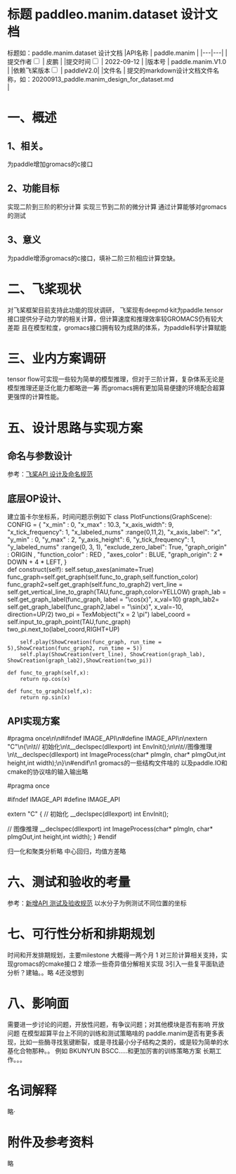 # 标题 paddleo.manim.dataset 设计文档

标题如：paddle.manim.dataset 设计文档
|API名称 | paddle.manim | 
|---|---|
|提交作者<input type="checkbox" class="rowselector hidden"> | 皮鹏 | 
|提交时间<input type="checkbox" class="rowselector hidden"> | 2022-09-12 | 
|版本号 | paddle.manim.V1.0 | 
|依赖飞桨版本<input type="checkbox" class="rowselector hidden"> | paddleV2.0| 
|文件名 | 提交的markdown设计文档文件名称，如：20200913_paddle.manim_design_for_dataset.md<br> | 


# 一、概述
## 1、相关。
为paddle增加gromacs的c接口
## 2、功能目标
实现二阶到三阶的积分计算
实现三节到二阶的微分计算
通过计算能够对gromacs的测试
## 3、意义
为paddle增添gromacs的c接口，填补二阶三阶相应计算空缺。

# 二、飞桨现状
对飞桨框架目前支持此功能的现状调研，
飞桨现有deepmd·kit为paddle.tensor接口提供分子动力学的相关计算，但计算速度和推理效率较GROMACS仍有较大差距
且在模型粒度，gromacs接口拥有较为成熟的体系，为paddle科学计算赋能

# 三、业内方案调研
tensor flow可实现一些较为简单的模型推理，但对于三阶计算，复杂体系无论是模型推理还是泛化能力都略逊一筹
而gromacs拥有更加简易便捷的环境配合超算更强悍的计算性能。

# 五、设计思路与实现方案

## 命名与参数设计
参考：[飞桨API 设计及命名规范](https://www.paddlepaddle.org.cn/documentation/docs/zh/develop/dev_guides/api_contributing_guides/api_design_guidelines_standard_cn.html)
## 底层OP设计、
建立笛卡尔坐标系，时间问题示例如下
class PlotFunctions(GraphScene):
    CONFIG = {
        "x_min" : 0,
        "x_max" : 10.3,
        "x_axis_width": 9,
        "x_tick_frequency": 1,
        "x_labeled_nums" :range(0,11,2),
        "x_axis_label": "$x$",
        "y_min" : 0,
        "y_max" : 2,
        "y_axis_height": 6,
        "y_tick_frequency": 1,
        "y_labeled_nums" :range(0, 3, 1),
        "exclude_zero_label": True,
        "graph_origin" : ORIGIN ,
        "function_color" : RED ,
        "axes_color" : BLUE,
        "graph_origin": 2 * DOWN + 4 * LEFT,
    }   
    def construct(self):
        self.setup_axes(animate=True)
        func_graph=self.get_graph(self.func_to_graph,self.function_color)
        func_graph2=self.get_graph(self.func_to_graph2)
        vert_line = self.get_vertical_line_to_graph(TAU,func_graph,color=YELLOW)
        graph_lab = self.get_graph_label(func_graph, label = "\\cos(x)", x_val=10)
        graph_lab2= self.get_graph_label(func_graph2,label = "\\sin(x)", x_val=-10, direction=UP/2)
        two_pi = TexMobject("x = 2 \\pi")
        label_coord = self.input_to_graph_point(TAU,func_graph)
        two_pi.next_to(label_coord,RIGHT+UP)

        self.play(ShowCreation(func_graph, run_time = 5),ShowCreation(func_graph2, run_time = 5))
        self.play(ShowCreation(vert_line), ShowCreation(graph_lab), ShowCreation(graph_lab2),ShowCreation(two_pi))

    def func_to_graph(self,x):
        return np.cos(x)

    def func_to_graph2(self,x):
        return np.sin(x)
## API实现方案
#pragma once\n\n#ifndef 
  IMAGE_API\n#define 
  IMAGE_API\n\nextern \"C\"\n{\n\t// 
  初始化\n\t__declspec(dllexport) 
 int EnvInit();\n\n\t//图像推理\n\t__declspec(dllexport) 
 int ImageProcess(char* pImgIn, char* pImgOut,int height,int width);\n}\n#endif\n1
gromacs的一些结构文件啥的
以及paddle.IO和cmake的协议啥的输入输出略

#pragma once

#ifndef IMAGE_API
#define IMAGE_API

extern "C"
{
 // 初始化
 __declspec(dllexport) int EnvInit();

 // 图像推理
 __declspec(dllexport) int ImageProcess(char* pImgIn, char* pImgOut,int height,int width);
}
#endif

归一化和聚类分析略
中心回归，均值方差略

# 六、测试和验收的考量
参考：[新增API 测试及验收规范](https://www.paddlepaddle.org.cn/documentation/docs/zh/develop/dev_guides/api_contributing_guides/api_accpetance_criteria_cn.html)
以水分子为例测试不同位置的坐标
# 七、可行性分析和排期规划
时间和开发排期规划，主要milestone
大概得一两个月
1 对三阶计算相关支持，实现gromacs的cmake接口
2 增添一些奇异值分解相关实现
3引入一些复平面轨迹分析？建轴。。略
4还没想到

# 八、影响面
需要进一步讨论的问题，开放性问题，有争议问题；对其他模块是否有影响
开放问题 在模型超算平台上不同的训练和测试策略啥的
paddle.manim是否有更多表现，比如一些酶寻找氢键断裂，或是寻找最小分子结构之类的，或是较为简单的水基化合物那种。。
例如 BKUNYUN BSCC.....和更加厉害的训练策略方案 
长期工作。。。

# 名词解释
略·
# 附件及参考资料
略
